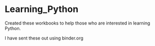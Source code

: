 # Learning_Python
Created these workbooks to help those who are interested in learning Python.

I have sent these out using binder.org
